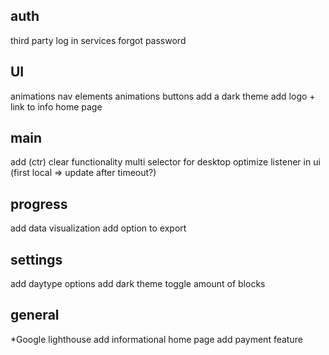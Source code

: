 ## auth

<!-- \*Validate if user exists on email update -->
<!-- \*change password -->
<!-- \*security rules -->
<!-- \*Confirmation email -->

third party log in services
forgot password

## UI

<!-- alternative for glitchy background gradients -->
<!-- \*styling error messages login -->

animations nav elements
animations buttons
add a dark theme
add logo + link to info home page

## main

<!-- \*code ui components -->
<!-- \*figure out a date formatting solution - day -->
<!-- \*add database structure -->
<!-- \*code color picker -->
<!-- \*add week view -->
<!-- \*add daytype selector -->
<!-- \*figure out a date formatting solution -->
<!-- \*day modal if isn't set -->
<!-- \*security rules -->

add (ctr) clear functionality
multi selector for desktop
optimize listener in ui (first local => update after timeout?)

## progress

<!-- \*add a work in progress page -->

add data visualization
add option to export

## settings

<!-- \*link color picker options -->

add daytype options
add dark theme toggle
amount of blocks

## general

<!-- \*Change function to front-end calls -->

\*Google lighthouse
add informational home page
add payment feature
